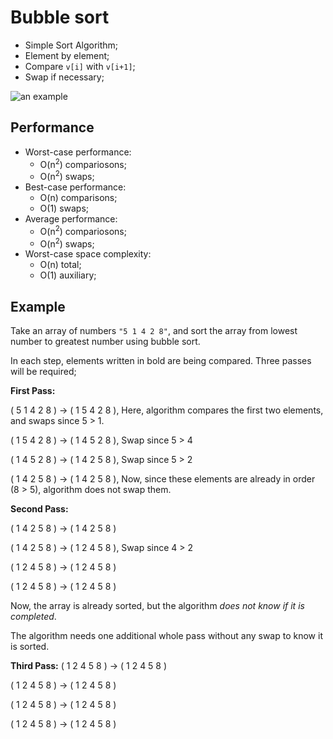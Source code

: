 # Bubble sort

* Simple Sort Algorithm;
* Element by element;
* Compare `v[i]` with `v[i+1]`;
* Swap if necessary;

![an example](https://upload.wikimedia.org/wikipedia/commons/c/c8/Bubble-sort-example-300px.gif)

## Performance

* Worst-case performance:
  * O(n<sup>2</sup>) compariosons;
  * O(n<sup>2</sup>) swaps;
* Best-case performance:
  * O(n) comparisons;
  * O(1) swaps;
* Average performance:
  * O(n<sup>2</sup>) compariosons;
  * O(n<sup>2</sup>) swaps;
* Worst-case space complexity:
  * O(n) total;
  * O(1) auxiliary;

## Example

Take an array of numbers `"5 1 4 2 8"`, and sort the array from lowest number to greatest number using bubble sort. 

In each step, elements written in bold are being compared. Three passes will be required;

**First Pass:**

( 5 1 4 2 8 ) → ( 1 5 4 2 8 ), Here, algorithm compares the first two elements, and swaps since 5 > 1.

( 1 5 4 2 8 ) → ( 1 4 5 2 8 ), Swap since 5 > 4

( 1 4 5 2 8 ) → ( 1 4 2 5 8 ), Swap since 5 > 2

( 1 4 2 5 8 ) → ( 1 4 2 5 8 ), Now, since these elements are already in order (8 > 5), algorithm does not swap them.

**Second Pass:**

( 1 4 2 5 8 ) → ( 1 4 2 5 8 )

( 1 4 2 5 8 ) → ( 1 2 4 5 8 ), Swap since 4 > 2

( 1 2 4 5 8 ) → ( 1 2 4 5 8 )

( 1 2 4 5 8 ) → ( 1 2 4 5 8 )

Now, the array is already sorted, but the algorithm *does not know if it is completed*.

The algorithm needs one additional whole pass without any swap to know it is sorted.

**Third Pass:**
( 1 2 4 5 8 ) → ( 1 2 4 5 8 )

( 1 2 4 5 8 ) → ( 1 2 4 5 8 )

( 1 2 4 5 8 ) → ( 1 2 4 5 8 )

( 1 2 4 5 8 ) → ( 1 2 4 5 8 )